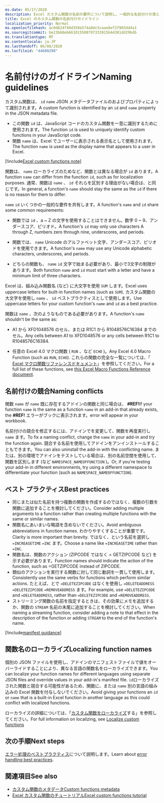```yaml
---
ms.date: 05/17/2020
description: Excel カスタム関数の名前の要件について説明し、一般的な名前付けの落とし穴を回避します。
title: Excel のカスタム関数の名前付けガイドライン
localization_priority: Normal
ms.openlocfilehash: ac0d824f49d359e574a0dc5caae8ef2f903dd4a1
ms.sourcegitcommit: be23b68eb661015508797333915b44381dd29bdb
ms.translationtype: MT
ms.contentlocale: ja-JP
ms.lasthandoff: 06/08/2020
ms.locfileid: "44609290"
---
```

# <a name="naming-guidelines"></a><span data-ttu-id="9d841-103">名前付けのガイドライン</span><span class="sxs-lookup"><span data-stu-id="9d841-103">Naming guidelines</span></span>

<span data-ttu-id="9d841-104">カスタム関数は、 `id` `name` JSON メタデータファイルのおよびプロパティによって識別されます。</span><span class="sxs-lookup"><span data-stu-id="9d841-104">A custom function is identified by an `id` and `name` property in the JSON metadata file.</span></span>

- <span data-ttu-id="9d841-105">この関数 `id` は、JavaScript コードのカスタム関数を一意に識別するために使用されます。</span><span class="sxs-lookup"><span data-stu-id="9d841-105">The function `id` is used to uniquely identify custom functions in your JavaScript code.</span></span>
- <span data-ttu-id="9d841-106">関数 `name` は、Excel でユーザーに表示される表示名として使用されます。</span><span class="sxs-lookup"><span data-stu-id="9d841-106">The function `name` is used as the display name that appears to a user in Excel.</span></span>

[!include[Excel custom functions note](../includes/excel-custom-functions-note.md)]

<span data-ttu-id="9d841-107">関数は、 `name` ローカライズのためなど、関数とは異なる場合が `id` あります。</span><span class="sxs-lookup"><span data-stu-id="9d841-107">A function `name` can differ from the function `id`, such as for localization purposes.</span></span> <span data-ttu-id="9d841-108">通常、関数は `name` 、 `id` それらを区別する理由がない場合は、と同じです。</span><span class="sxs-lookup"><span data-stu-id="9d841-108">In general, a function's `name` should stay the same as the `id` if there is no reason for them to differ.</span></span>

<span data-ttu-id="9d841-109">`name` `id` いくつかの一般的な要件を共有します。</span><span class="sxs-lookup"><span data-stu-id="9d841-109">A function's `name` and `id` share some common requirements:</span></span>

- <span data-ttu-id="9d841-110">関数では `id` 、a ~ Z の文字を使用することはできません。数字 0 ~ 9、アンダースコア、ピリオド。</span><span class="sxs-lookup"><span data-stu-id="9d841-110">A function's `id` may only use characters A through Z, numbers zero through nine, underscores, and periods.</span></span>

- <span data-ttu-id="9d841-111">関数では、 `name` Unicode のアルファベット文字、アンダースコア、ピリオドを使用できます。</span><span class="sxs-lookup"><span data-stu-id="9d841-111">A function's `name` may use any Unicode alphabetic characters, underscores, and periods.</span></span>

- <span data-ttu-id="9d841-112">どちらの関数も、 `name` `id` 文字で始まる必要があり、最小で3文字の制限があります。</span><span class="sxs-lookup"><span data-stu-id="9d841-112">Both function `name` and `id` must start with a letter and have a minimum limit of three characters.</span></span>

<span data-ttu-id="9d841-113">Excel は、組み込み関数名 (など) に大文字を使用 `SUM` します。</span><span class="sxs-lookup"><span data-stu-id="9d841-113">Excel uses uppercase letters for built-in function names (such as `SUM`).</span></span> <span data-ttu-id="9d841-114">カスタム関数の大文字を使用し `name` 、 `id` ベストプラクティスとして使用します。</span><span class="sxs-lookup"><span data-stu-id="9d841-114">Use uppercase letters for your custom function's `name` and `id` as a best practice.</span></span>

<span data-ttu-id="9d841-115">関数は `name` 、次のようなものである必要があります。</span><span class="sxs-lookup"><span data-stu-id="9d841-115">A function's `name` shouldn't be the same as:</span></span>

- <span data-ttu-id="9d841-116">A1 から XFD1048576 のセル、または R1C1 から R1048576C16384 までのセル。</span><span class="sxs-lookup"><span data-stu-id="9d841-116">Any cells between A1 to XFD1048576 or any cells between R1C1 to R1048576C16384.</span></span>

- <span data-ttu-id="9d841-117">任意の Excel 4.0 マクロ関数 ( `RUN` 、など `ECHO` )。</span><span class="sxs-lookup"><span data-stu-id="9d841-117">Any Excel 4.0 Macro Function (such as `RUN`, `ECHO`).</span></span>  <span data-ttu-id="9d841-118">これらの関数の完全な一覧については、「 [Excel マクロ関数リファレンスドキュメント](https://d13ot9o61jdzpp.cloudfront.net/files/Excel%204.0%20Macro%20Functions%20Reference.pdf)」を参照してください。</span><span class="sxs-lookup"><span data-stu-id="9d841-118">For a full list of these functions, see [this Excel Macro Functions Reference document](https://d13ot9o61jdzpp.cloudfront.net/files/Excel%204.0%20Macro%20Functions%20Reference.pdf).</span></span>

## <a name="naming-conflicts"></a><span data-ttu-id="9d841-119">名前付けの競合</span><span class="sxs-lookup"><span data-stu-id="9d841-119">Naming conflicts</span></span>

<span data-ttu-id="9d841-120">関数 `name` が `name` 既に存在するアドインの関数と同じ場合は、 **#REF!**</span><span class="sxs-lookup"><span data-stu-id="9d841-120">If your function `name` is the same as a function `name` in an add-in that already exists, the **#REF!**</span></span> <span data-ttu-id="9d841-121">エラーがブックに表示されます。</span><span class="sxs-lookup"><span data-stu-id="9d841-121">error will appear in your workbook.</span></span>

<span data-ttu-id="9d841-122">名前付けの競合を修正するには、アドインでを変更して、関数を再度実行し `name` ます。</span><span class="sxs-lookup"><span data-stu-id="9d841-122">To fix a naming conflict, change the `name` in your add-in and try the function again.</span></span> <span data-ttu-id="9d841-123">競合する名前を使用してアドインをアンインストールすることもできます。</span><span class="sxs-lookup"><span data-stu-id="9d841-123">You can also uninstall the add-in with the conflicting name.</span></span> <span data-ttu-id="9d841-124">または、別の環境でアドインをテストしている場合は、別の名前空間を使用して、関数を区別します (など `NAMESPACE_NAMEOFFUNCTION` )。</span><span class="sxs-lookup"><span data-stu-id="9d841-124">Or, if you're testing your add-in in different environments, try using a different namespace to differentiate your function (such as `NAMESPACE_NAMEOFFUNCTION`).</span></span>

## <a name="best-practices"></a><span data-ttu-id="9d841-125">ベスト プラクティス</span><span class="sxs-lookup"><span data-stu-id="9d841-125">Best practices</span></span>

- <span data-ttu-id="9d841-126">同じまたは似た名前を持つ複数の関数を作成するのではなく、複数の引数を関数に追加することを検討してください。</span><span class="sxs-lookup"><span data-stu-id="9d841-126">Consider adding multiple arguments to a function rather than creating multiple functions with the same or similar names.</span></span>
- <span data-ttu-id="9d841-127">関数名にあいまいな略語を含めないでください。</span><span class="sxs-lookup"><span data-stu-id="9d841-127">Avoid ambiguous abbreviations in function names.</span></span> <span data-ttu-id="9d841-128">わかりやすくすることが重要です。</span><span class="sxs-lookup"><span data-stu-id="9d841-128">Clarity is more important than brevity.</span></span> <span data-ttu-id="9d841-129">ではなく、という名前を選択し `=INCREASETIME` `=INC` ます。</span><span class="sxs-lookup"><span data-stu-id="9d841-129">Choose a name like `=INCREASETIME` rather than `=INC`.</span></span>
- <span data-ttu-id="9d841-130">関数名は、関数のアクション (ZIPCODE ではなく = GETZIPCODE など) を示す必要があります。</span><span class="sxs-lookup"><span data-stu-id="9d841-130">Function names should indicate the action of the function, such as =GETZIPCODE instead of ZIPCODE.</span></span>
- <span data-ttu-id="9d841-131">類似のアクションを実行する関数に対して同じ動詞を一貫して使用します。</span><span class="sxs-lookup"><span data-stu-id="9d841-131">Consistently use the same verbs for functions which perform similar actions.</span></span> <span data-ttu-id="9d841-132">たとえば、とで `=DELETEZIPCODE` はなくを使用し `=DELETEADDRESS` `=DELETEZIPCODE` `=REMOVEADDRESS` ます。</span><span class="sxs-lookup"><span data-stu-id="9d841-132">For example, use `=DELETEZIPCODE` and `=DELETEADDRESS`, rather than `=DELETEZIPCODE` and `=REMOVEADDRESS`.</span></span>
- <span data-ttu-id="9d841-133">ストリーミング関数の名前を指定するときは、その効果にメモを追加するか、関数の `STREAM` 名前の末尾に追加することを検討してください。</span><span class="sxs-lookup"><span data-stu-id="9d841-133">When naming a streaming function, consider adding a note to that effect in the description of the function or adding `STREAM` to the end of the function's name.</span></span>

[!include[manifest guidance](../includes/manifest-guidance.md)]

## <a name="localizing-function-names"></a><span data-ttu-id="9d841-134">関数名のローカライズ</span><span class="sxs-lookup"><span data-stu-id="9d841-134">Localizing function names</span></span>

<span data-ttu-id="9d841-135">個別の JSON ファイルを使用し、アドインのマニフェストファイルで値をオーバーライドすることにより、異なる言語の関数名をローカライズできます。</span><span class="sxs-lookup"><span data-stu-id="9d841-135">You can localize your function names for different languages using separate JSON files and override values in your add-in's manifest file.</span></span> <span data-ttu-id="9d841-136">`id`ローカライズされた関数と競合する可能性があるため、関数に、または `name` 別の言語の組み込みの Excel 関数を付与しないでください。</span><span class="sxs-lookup"><span data-stu-id="9d841-136">Avoid giving your functions an `id` or `name` that is a built-in Excel function in another language as this could conflict with localized functions.</span></span>

<span data-ttu-id="9d841-137">ローカライズの詳細については、「[カスタム関数をローカライズ](custom-functions-localize.md)する」を参照してください。</span><span class="sxs-lookup"><span data-stu-id="9d841-137">For full information on localizing, see [Localize custom functions](custom-functions-localize.md)</span></span>

## <a name="next-steps"></a><span data-ttu-id="9d841-138">次の手順</span><span class="sxs-lookup"><span data-stu-id="9d841-138">Next steps</span></span>
<span data-ttu-id="9d841-139">[エラー処理のベストプラクティス](custom-functions-errors.md)について説明します。</span><span class="sxs-lookup"><span data-stu-id="9d841-139">Learn about [error handling best practices](custom-functions-errors.md).</span></span>

## <a name="see-also"></a><span data-ttu-id="9d841-140">関連項目</span><span class="sxs-lookup"><span data-stu-id="9d841-140">See also</span></span>

* [<span data-ttu-id="9d841-141">カスタム関数のメタデータ</span><span class="sxs-lookup"><span data-stu-id="9d841-141">Custom functions metadata</span></span>](custom-functions-json.md)
* [<span data-ttu-id="9d841-142">Excel カスタム関数のチュートリアル</span><span class="sxs-lookup"><span data-stu-id="9d841-142">Excel custom functions tutorial</span></span>](../tutorials/excel-tutorial-create-custom-functions.md)
